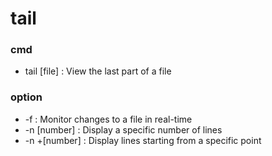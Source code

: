 # tail

### cmd

- tail [file]   : View the last part of a file

### option

- -f            : Monitor changes to a file in real-time
- -n  [number]  : Display a specific number of lines
- -n +[number]  : Display lines starting from a specific point